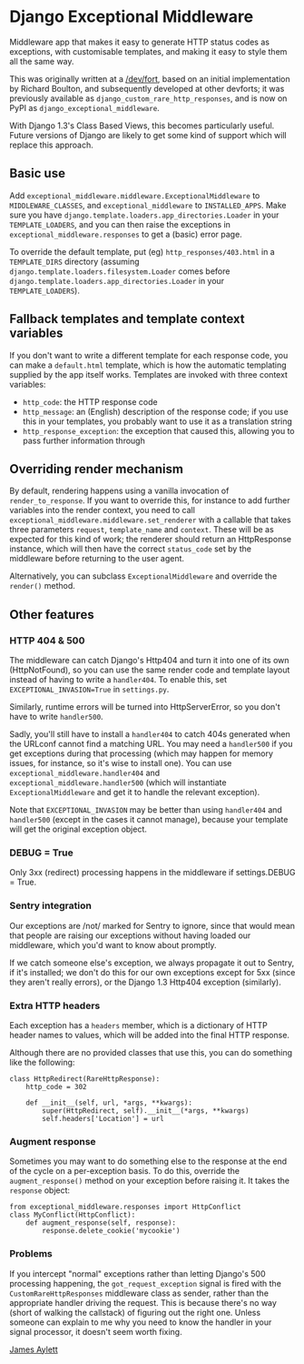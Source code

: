 # Django Exceptional Middleware

Middleware app that makes it easy to generate HTTP status codes as exceptions, with customisable templates, and making it easy to style them all the same way.

This was originally written at a [/dev/fort](http://devfort.com/), based on an initial implementation by Richard Boulton, and subsequently developed at other devforts; it was previously available as `django_custom_rare_http_responses`, and is now on PyPI as `django_exceptional_middleware`.

With Django 1.3's Class Based Views, this becomes particularly useful. Future versions of Django are likely to get some kind of support which will replace this approach.

## Basic use

Add `exceptional_middleware.middleware.ExceptionalMiddleware` to `MIDDLEWARE_CLASSES`, and `exceptional_middleware` to `INSTALLED_APPS`. Make sure you have `django.template.loaders.app_directories.Loader` in your `TEMPLATE_LOADERS`, and you can then raise the exceptions in `exceptional_middleware.responses` to get a (basic) error page.

To override the default template, put (eg) `http_responses/403.html` in a `TEMPLATE_DIRS` directory (assuming `django.template.loaders.filesystem.Loader` comes before `django.template.loaders.app_directories.Loader` in your `TEMPLATE_LOADERS`).

## Fallback templates and template context variables

If you don't want to write a different template for each response code, you can make a `default.html` template, which is how the automatic templating supplied by the app itself works. Templates are invoked with three context variables:

 * `http_code`: the HTTP response code
 * `http_message`: an (English) description of the response code; if you use this in your templates, you probably want to use it as a translation string
 * `http_response_exception`: the exception that caused this, allowing you to pass further information through

## Overriding render mechanism

By default, rendering happens using a vanilla invocation of `render_to_response`. If you want to override this, for instance to add further variables into the render context, you need to call `exceptional_middleware.middleware.set_renderer` with a callable that takes three parameters `request`, `template_name` and `context`. These will be as expected for this kind of work; the renderer should return an HttpResponse instance, which will then have the correct `status_code` set by the middleware before returning to the user agent.

Alternatively, you can subclass `ExceptionalMiddleware` and override the `render()` method.

## Other features

### HTTP 404 & 500

The middleware can catch Django's Http404 and turn it into one of its own (HttpNotFound), so you can use the same render code and template layout instead of having to write a `handler404`. To enable this, set `EXCEPTIONAL_INVASION=True` in `settings.py`.

Similarly, runtime errors will be turned into HttpServerError, so you don't have to write `handler500`.

Sadly, you'll still have to install a `handler404` to catch 404s generated when the URLconf cannot find a matching URL. You may need a `handler500` if you get exceptions during that processing (which may happen for memory issues, for instance, so it's wise to install one). You can use `exceptional_middleware.handler404` and `exceptional_middleware.handler500` (which will instantiate `ExceptionalMiddleware` and get it to handle the relevant exception). 

Note that `EXCEPTIONAL_INVASION` may be better than using `handler404` and `handler500` (except in the cases it cannot manage), because your template will get the original exception object.

### DEBUG = True

Only 3xx (redirect) processing happens in the middleware if settings.DEBUG = True.

### Sentry integration

Our exceptions are /not/ marked for Sentry to ignore, since that would mean that people are raising our exceptions without having loaded our middleware, which you'd want to know about promptly.

If we catch someone else's exception, we always propagate it out to Sentry, if it's installed; we don't do this for our own exceptions except for 5xx (since they aren't really errors), or the Django 1.3 Http404 exception (similarly).

### Extra HTTP headers

Each exception has a `headers` member, which is a dictionary of HTTP header names to values, which will be added into the final HTTP response.

Although there are no provided classes that use this, you can do something like the following:

    class HttpRedirect(RareHttpResponse):
        http_code = 302
        
        def __init__(self, url, *args, **kwargs):
            super(HttpRedirect, self).__init__(*args, **kwargs)
            self.headers['Location'] = url

### Augment response

Sometimes you may want to do something else to the response at the end of the cycle on a per-exception basis. To do this, override the `augment_response()` method on your exception before raising it. It takes the `response` object:

    from exceptional_middleware.responses import HttpConflict
    class MyConflict(HttpConflict):
        def augment_response(self, response):
            response.delete_cookie('mycookie')

### Problems

If you intercept "normal" exceptions rather than letting Django's 500 processing happening, the `got_request_exception` signal is fired with the `CustomRareHttpResponses` middleware class as sender, rather than the appropriate handler driving the request. This is because there's no way (short of walking the callstack) of figuring out the right one. Unless someone can explain to me why you need to know the handler in your signal processor, it doesn't seem worth fixing.


[James Aylett](http://tartarus.org/james/computers/django/)
